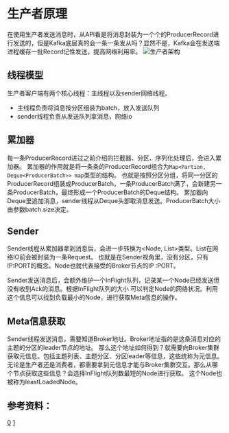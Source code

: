 # 生产者原理

在使用生产者发送消息时，从API看是将消息封装为一个个的ProducerRecord进行发送的，但是Kafka底层真的会一条一条发从吗？显然不是，Kafka会在发送端进程缓存一批Record记性发送，提高网络利用率。
![生产者架构](https://p1-jj.byteimg.com/tos-cn-i-t2oaga2asx/gold-user-assets/2019/3/5/16949dd5a85b5fdf~tplv-t2oaga2asx-watermark.awebp)

## 线程模型
生产者客户端有两个核心线程：主线程以及sender网络线程。
- 主线程负责将消息按分区组装为batch，放入发送队列
- sender线程负责从发送队列拿消息，网络io

## 累加器
每一条ProducerRecord进过之前介绍的拦截器、分区、序列化处理后，会进入累加器。
累加器的作用就是将一条条的ProducerRecord组合为`Map<Partion, Deque<ProducerBatch>> map`类型的结构。
也就是按照分区分组，将同一分区的ProducerRecord组装成ProducerBatch，一条ProducerBatch满了，会新建另一条ProducerBatch，最终形成一个ProducerBatch的Deque结构。
累加器向Deque里追加消息，sender线程从Deque头部取消息发送。ProducerBatch大小由参数batch.size决定。

## Sender
Sender线程从累加器拿到消息后，会进一步转换为<Node, List<ProducerBatch>>类型。List<ProducerBatch>在网络IO前会被封装为一条Request。
也就是在Sender视角里，没有分区，只有IP:PORT的概念。Node也就代表接受的Broker节点的IP
:PORT。

Sender发送消息后，会额外维护一个InFlight队列，记录某一个Node已经发送但没有收到Ack的消息。根据InFlight队列的大小
可以判定Node的网络状况。利用这个信息可以找到负载最小的Node，进行获取Meta信息的操作。

## Meta信息获取
Sender线程发送消息，需要知道Broker地址。Broker地址指的是这条消息对应的主题的分区的leader节点的地址。
那么这个地址如何得到？就需要向Broker集群获取元信息。包括主题列表、主题分区、分区leader等信息，这些统称为元信息。
无论是生产者还是消费者，都需要拿到元信息才能与Broker集群交互。那么从哪个节点获取这些信息？会选择InFlight队列数最短的Node进行获取。
这个Node也被称为leastLoadedNode。

## 参考资料：
[0](https://juejin.cn/book/6844733793220165639/section/6844733793622818830)
[1](http://matt33.com/2017/06/25/kafka-producer-send-module/)

